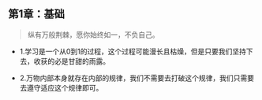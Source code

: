 ## 第1章：基础

>纵有万般荆棘，愿你始终如一，不负自己。

- 1.学习是一个从0到1的过程，这个过程可能漫长且枯燥，但是只要我们坚持下去，收获的必是甘甜的雨露。

- 2.万物内部本身就存在内部的规律，我们不需要去打破这个规律，我们只需要去遵守适应这个规律即可。
